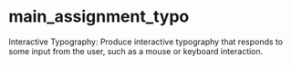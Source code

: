 # main_assignment_typo
 Interactive Typography: Produce interactive typography that responds to some input from the user, such as a mouse or keyboard interaction.
